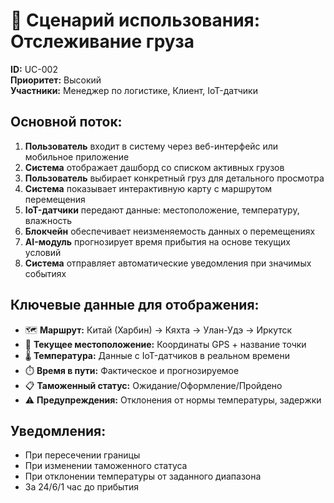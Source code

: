 # 📍 Сценарий использования: Отслеживание груза

**ID:** UC-002  
**Приоритет:** Высокий  
**Участники:** Менеджер по логистике, Клиент, IoT-датчики

## Основной поток:
1. **Пользователь** входит в систему через веб-интерфейс или мобильное приложение
2. **Система** отображает дашборд со списком активных грузов
3. **Пользователь** выбирает конкретный груз для детального просмотра
4. **Система** показывает интерактивную карту с маршрутом перемещения
5. **IoT-датчики** передают данные: местоположение, температуру, влажность
6. **Блокчейн** обеспечивает неизменяемость данных о перемещениях
7. **AI-модуль** прогнозирует время прибытия на основе текущих условий
8. **Система** отправляет автоматические уведомления при значимых событиях

## Ключевые данные для отображения:
- 🗺️ **Маршрут:** Китай (Харбин) → Кяхта → Улан-Удэ → Иркутск
- 📍 **Текущее местоположение:** Координаты GPS + название точки
- 🌡️ **Температура:** Данные с IoT-датчиков в реальном времени
- ⏱️ **Время в пути:** Фактическое и прогнозируемое
- 📋 **Таможенный статус:** Ожидание/Оформление/Пройдено
- ⚠️ **Предупреждения:** Отклонения от нормы температуры, задержки

## Уведомления:
- При пересечении границы
- При изменении таможенного статуса
- При отклонении температуры от заданного диапазона
- За 24/6/1 час до прибытия
